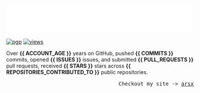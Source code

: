 <img src="assets/greet.svg" alt=":wave:" />

[![pgp](https://img.shields.io/badge/pgp-2DF3B19C5ECD583A-313131?style=flat&labelColor=545454&color=313131)](https://github.com/aarsxx.gpg)  [![views](https://komarev.com/ghpvc/?username=aarsxx&style=flat&color=313131&label=views&abbreviated=true)](https://github.com/aarsxx) 

Over **{{ ACCOUNT_AGE }}** years on GitHub,  pushed  **{{ COMMITS }}** commits, opened  **{{ ISSUES }}** issues, and submitted  **{{ PULL_REQUESTS }}** pull requests, received **{{ STARS }}** stars across **{{ REPOSITORIES_CONTRIBUTED_TO }}** public repositories.

<p align="right"><samp>Checkout my site -> <a href="https://arsx.xyz">arsx</a></samp></p>
